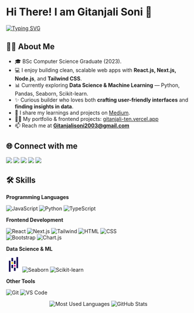 # Hi There! I am Gitanjali Soni 👋

[![Typing SVG](https://readme-typing-svg.herokuapp.com?size=24&color=36BCF7&lines=Frontend+Developer;React.js+%7C+Next.js+%7C+Node.js;Exploring+Data+Science+%F0%9F%8C%9F)](https://git.io/typing-svg)


## 🙋‍♀️ About Me  

- 🎓 BSc Computer Science Graduate (2023).  
- 💻 I enjoy building clean, scalable web apps with **React.js, Next.js, Node.js**, and **Tailwind CSS**.  
- 📊 Currently exploring **Data Science & Machine Learning** — Python, Pandas, Seaborn, Scikit-learn.  
- ✨ Curious builder who loves both **crafting user-friendly interfaces** and **finding insights in data**.  
- 📝 I share my learnings and projects on [Medium](https://gitanjalisoni.medium.com/).  
- 👨‍💻 My portfolio & frontend projects: [gitanjali-ten.vercel.app](https://gitanjali-ten.vercel.app/)  
- 📫 Reach me at **Gitanjalisoni2003@gmail.com**  


## 🌐 Connect with me  

<a href="mailto:Gitanjalisoni2003@gmail.com"><img src="https://skillicons.dev/icons?i=gmail" width="40"/></a>
<a href="https://github.com/Gitanjali1909"><img src="https://skillicons.dev/icons?i=github" width="40"/></a>
<a href="https://www.linkedin.com/in/gitanjali-soni"><img src="https://skillicons.dev/icons?i=linkedin" width="40"/></a>
<a href="https://leetcode.com/gitanjalisoni"><img src="https://skillicons.dev/icons?i=leetcode" width="40"/></a>
<a href="https://www.hackerrank.com/gitanjalisoni201"><img src="https://skillicons.dev/icons?i=hackerrank" width="40"/></a>


## 🛠 Skills  

**Programming Languages**  

![JavaScript](https://skillicons.dev/icons?i=javascript) 
![Python](https://skillicons.dev/icons?i=python) 
![TypeScript](https://skillicons.dev/icons?i=typescript)   

**Frontend Development**  

![React](https://skillicons.dev/icons?i=react) 
![Next.js](https://skillicons.dev/icons?i=nextjs) 
![Tailwind](https://skillicons.dev/icons?i=tailwind) 
![HTML](https://skillicons.dev/icons?i=html) 
![CSS](https://skillicons.dev/icons?i=css)  
![Bootstrap](https://skillicons.dev/icons?i=bootstrap) 
![Chart.js](https://skillicons.dev/icons?i=chartjs)  

**Data Science & ML** 

<img src="https://raw.githubusercontent.com/devicons/devicon/master/icons/pandas/pandas-original.svg" alt="Pandas" width="40" height="40"/> <img src="https://seaborn.pydata.org/_images/logo-mark-lightbg.svg" alt="Seaborn" width="40" height="40"/> <img src="https://skillicons.dev/icons?i=scikitlearn" alt="Scikit-learn" width="40" height="40"/> 

**Other Tools**  

![Git](https://skillicons.dev/icons?i=git) 
![VS Code](https://skillicons.dev/icons?i=vscode) 


<p align="center">
  <img src="https://github-readme-stats.vercel.app/api/top-langs/?username=Gitanjali1909&layout=compact&theme=tokyonight" alt="Most Used Languages" height="165"/>
  <img src="https://github-readme-stats.vercel.app/api?username=Gitanjali1909&show_icons=true&theme=tokyonight" alt="GitHub Stats" height="165"/>
</p>
